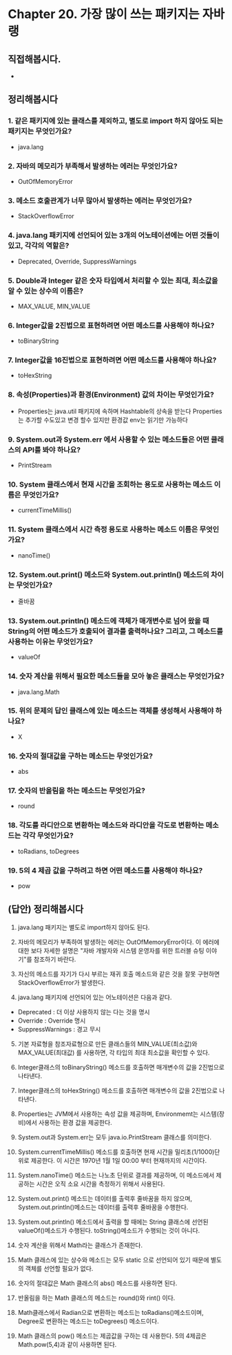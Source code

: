 # Chapter 20. 가장 많이 쓰는 패키지는 자바랭
## 직접해봅시다.
- 


## 정리해봅시다
### 1. 같은 패키지에 있는 클래스를 제외하고, 별도로 import 하지 않아도 되는 패키지는 무엇인가요?
- java.lang

### 2. 자바의 메모리가 부족해서 발생하는 에러는 무엇인가요?
- OutOfMemoryError

### 3. 메소드 호출관계가 너무 많아서 발생하는 에러는 무엇인가요?
- StackOverflowError

### 4. java.lang 패키지에 선언되어 있는 3개의 어노테이션에는 어떤 것들이 있고, 각각의 역할은?
- Deprecated, Override, SuppressWarnings

### 5. Double과 Integer 같은 숫자 타입에서 처리할 수 있는 최대, 최소값을 알 수 있는 상수의 이름은?
- MAX_VALUE, MIN_VALUE

### 6. Integer값을 2진법으로 표현하려면 어떤 메소드를 사용해야 하나요?
- toBinaryString

### 7. Integer값을 16진법으로 표현하려면 어떤 메소드를 사용해야 하나요?
- toHexString

### 8. 속성(Properties)과 환경(Environment) 값의 차이는 무엇인가요?
- Properties는 java.util 패키지에 속하며 Hashtable의 상속을 받는다 Properties는 추가할 수도있고 변경 할수 있지만 환경값 env는 읽기만 가능하다

### 9. System.out과 System.err 에서 사용할 수 있는 메소드들은 어떤 클래스의 API를 봐야 하나요?
- PrintStream

### 10. System 클래스에서 현재 시간을 조회하는 용도로 사용하는 메소드 이름은 무엇인가요?
- currentTimeMillis()

### 11. System 클래스에서 시간 측정 용도로 사용하는 메소드 이름은 무엇인가요?
- nanoTime()

### 12. System.out.print() 메소드와 System.out.println() 메소드의 차이는 무엇인가요?
- 줄바꿈

### 13. System.out.println() 메소드에 객체가 매개변수로 넘어 왔을 때 String의 어떤 메소드가 호출되어 결과를 출력하나요? 그리고, 그 메소드를 사용하는 이유는 무엇인가요?
- valueOf

### 14. 숫자 계산을 위해서 필요한 메소드들을 모아 놓은 클래스는 무엇인가요?
- java.lang.Math

### 15. 위의 문제의 답인 클래스에 있는 메소드는 객체를 생성해서 사용해야 하나요?
- X

### 16. 숫자의 절대값을 구하는 메소드는 무엇인가요?
- abs

### 17. 숫자의 반올림을 하는 메소드는 무엇인가요?
- round

### 18. 각도를 라디안으로 변환하는 메소드와 라디안을 각도로 변환하는 메소드는 각각 무엇인가요?
- toRadians, toDegrees

### 19. 5의 4 제곱 값을 구하려고 하면 어떤 메소드를 사용해야 하나요?
- pow


## (답안) 정리해봅시다
1. java.lang 패키지는 별도로 import하지 않아도 된다. 

2. 자바의 메모리가 부족하여 발생하는 에러는 OutOfMemoryError이다. 
이 에러에 대한 보다 자세한 설명은 "자바 개발자와 시스템 운영자를 위한 트러블 슈팅 이야기"를 참조하기 바란다.

3. 자신의 메소드를 자기가 다시 부르는 재귀 호출 메소드와 같은 것을 잘못 구현하면 StackOverflowError가 발생한다.

4. java.lang 패키지에 선언되어 있는 어노테이션은 다음과 같다.
- Deprecated : 더 이상 사용하지 않는 다는 것을 명시
- Override : Override 명시
- SuppressWarnings : 경고 무시

5. 기본 자료형을 참조자료형으로 만든 클래스들의 MIN_VALUE(최소값)와 MAX_VALUE(최대값) 를 사용하면, 각 타입의 최대 최소값을 확인할 수 있다.

6. Integer클래스의 toBinaryString() 메소드를 호출하면 매개변수의 값을 2진법으로 나타낸다.

7. Integer클래스의 toHexString() 메소드를 호출하면 매개변수의 값을 2진법으로 나타낸다.

8. Properties는 JVM에서 사용하는 속성 값을 제공하며, Environmemt는 시스템(장비)에서 사용하는 환경 값을 제공한다.

9. System.out과 System.err는 모두 java.io.PrintStream 클래스를 의미한다. 

10. System.currentTimeMillis() 메소드를 호출하면 현재 시간을 밀리초(1/1000)단위로 제공한다. 이 시간은 1970년 1월 1일 00:00 부터 현재까지의 시간이다.

11. System.nanoTime() 메소드는 나노초 단위로 결과를 제공하며, 이 메소드에서 제공하는 시간은 오직 소요 시간을 측정하기 위해서 사용된다.

12. System.out.print() 메소드는 데이터를 출력후 줄바꿈을 하지 않으며, System.out.println()메소드는 데이터를 출력후 줄바꿈을 수행한다.

13. System.out.println() 메소드에서 출력을 할 때에는 String 클래스에 선언된 valueOf()메소드가 수행된다. toString()메소드가 수행되는 것이 아니다. 

14. 숫자 계산을 위해서 Math라는 클래스가 존재한다. 

15. Math 클래스에 있는 상수와 메소드는 모두 static 으로 선언되어 있기 때문에 별도의 객체를 선언할 필요가 없다.

16. 숫자의 절대값은 Math 클래스의 abs() 메소드를 사용하면 된다.

17. 반올림을 하는 Math 클래스의 메소드는 round()와 rint() 이다. 

18. Math클래스에서 Radian으로 변환하는 메소드는 toRadians()메소드이며, Degree로 변환하는 메소드는 toDegrees() 메소드이다. 

19. Math 클래스의 pow() 메소드는 제곱값을 구하는 데 사용한다. 5의 4제곱은 Math.pow(5,4)과 같이 사용하면 된다. 